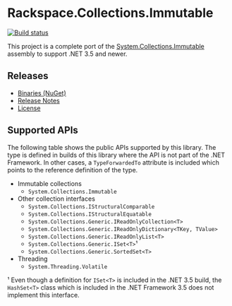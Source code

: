﻿# Rackspace.Collections.Immutable

[![Build status](https://ci.appveyor.com/api/projects/status/o6sy4k8aaif2tel8/branch/master?svg=true)][1]

This project is a complete port of the [System.Collections.Immutable][2] assembly to support .NET 3.5 and newer.

[1]: https://ci.appveyor.com/project/sharwell/dotnet-collections/branch/master
[2]: https://www.nuget.org/packages/System.Collections.Immutable

## Releases

* [Binaries (NuGet)](https://www.nuget.org/packages/System.Collections.Immutable)
* [Release Notes](https://github.com/rackerlabs/dotnet-collections/releases)
* [License](https://github.com/sharwell/dotnet-collections/blob/master/LICENSE)

## Supported APIs

The following table shows the public APIs supported by this library. The type is defined in builds of this library where
the API is not part of the .NET Framework. In other cases, a `TypeForwardedTo` attribute is included which points to the
reference definition of the type.

* Immutable collections
  * `System.Collections.Immutable`
* Other collection interfaces
  * `System.Collections.IStructuralComparable`
  * `System.Collections.IStructuralEquatable`
  * `System.Collections.Generic.IReadOnlyCollection<T>`
  * `System.Collections.Generic.IReadOnlyDictionary<TKey, TValue>`
  * `System.Collections.Generic.IReadOnlyList<T>`
  * `System.Collections.Generic.ISet<T>`¹
  * `System.Collections.Generic.SortedSet<T>`
* Threading
  * `System.Threading.Volatile`

¹ Even though a definition for `ISet<T>` is included in the .NET 3.5 build, the `HashSet<T>` class which is included in
the .NET Framework 3.5 does not implement this interface.
